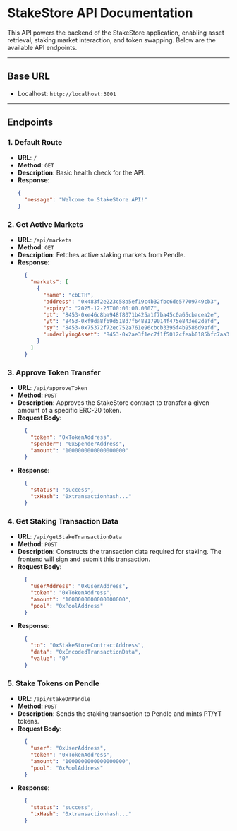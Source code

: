 # StakeStore API Documentation

This API powers the backend of the StakeStore application, enabling asset retrieval, staking market interaction, and token swapping. Below are the available API endpoints.

---

## **Base URL**
- Localhost: `http://localhost:3001`

---

## **Endpoints**

### **1. Default Route**
- **URL**: `/`
- **Method**: `GET`
- **Description**: Basic health check for the API.
- **Response**:
  ```json
  {
    "message": "Welcome to StakeStore API!"
  }

### **2. Get Active Markets**
- **URL**: `/api/markets`
- **Method**: `GET`
- **Description**: Fetches active staking markets from Pendle.
- **Response**:
  ```json
    {
      "markets": [
        {
          "name": "cbETH",
          "address": "0x483f2e223c58a5ef19c4b32fbc6de57709749cb3",
          "expiry": "2025-12-25T00:00:00.000Z",
          "pt": "8453-0xe46c8ba948f8071b425a1f7ba45c0a65cbacea2e",
          "yt": "8453-0xf9da8f69d518d7f6488179014f475e843ee2defd",
          "sy": "8453-0x75372f72ec752a761e96cbcb3395f4b9586d9afd",
          "underlyingAsset": "8453-0x2ae3f1ec7f1f5012cfeab0185bfc7aa3cf0dec22"
        }
      ]
    }

### **3. Approve Token Transfer**
- **URL**: `/api/approveToken`
- **Method**: `POST`
- **Description**: Approves the StakeStore contract to transfer a given amount of a specific ERC-20 token.
- **Request Body**:
  ```json
    {
      "token": "0xTokenAddress",
      "spender": "0xSpenderAddress",
      "amount": "1000000000000000000"
    }
- **Response**:
  ```json
    {
      "status": "success",
      "txHash": "0xtransactionhash..."
    }

### **4. Get Staking Transaction Data**
- **URL**: `/api/getStakeTransactionData`
- **Method**: `POST`
- **Description**: Constructs the transaction data required for staking. The frontend will sign and submit this transaction.
- **Request Body**:
  ```json
    {
      "userAddress": "0xUserAddress",
      "token": "0xTokenAddress",
      "amount": "1000000000000000000",
      "pool": "0xPoolAddress"
    }
- **Response**:
  ```json
    {
      "to": "0xStakeStoreContractAddress",
      "data": "0xEncodedTransactionData",
      "value": "0"
    }

### **5. Stake Tokens on Pendle**
- **URL**: `/api/stakeOnPendle`
- **Method**: `POST`
- **Description**: Sends the staking transaction to Pendle and mints PT/YT tokens.
- **Request Body**:
  ```json
    {
      "user": "0xUserAddress",
      "token": "0xTokenAddress",
      "amount": "1000000000000000000",
      "pool": "0xPoolAddress"
    }
- **Response**:
  ```json
    {
      "status": "success",
      "txHash": "0xtransactionhash..."
    }
